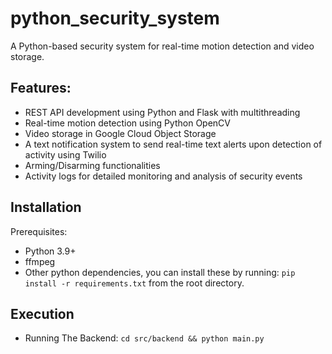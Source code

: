 # python\_security\_system

A Python-based security system for real-time motion detection and video storage.

## Features:
- REST API development using Python and Flask with multithreading
- Real-time motion detection using Python OpenCV
- Video storage in Google Cloud Object Storage
- A text notification system to send real-time text alerts upon detection of activity using Twilio
- Arming/Disarming functionalities
- Activity logs for detailed monitoring and analysis of security events

## Installation

Prerequisites:

- Python 3.9+
- ffmpeg
- Other python dependencies, you can install these by running: ``pip install -r requirements.txt`` from the root directory.

## Execution

- Running The Backend:
    ``cd src/backend && python main.py``